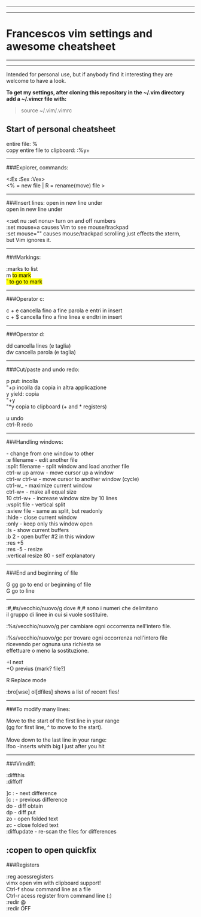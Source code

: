 ---------------------------------------------------------------------------
---------------------------------------------------------------------------

# Francescos vim settings and awesome cheatsheet 

---------------------------------------------------------------------------
---------------------------------------------------------------------------

Intended for personal use, but if anybody find it interesting they are welcome
to have a look.

__To get my settings, after cloning this repository in the ~/.vim directory add a ~/.vimcr file with:__  
> source ~/.vim/.vimrc


## Start of personal cheatsheet

entire file: %  
copy entire file to clipboard: :%y+  


---------------------------------------------------------------------------
###Explorer, commands:

<:Ex :Sex :Vex>		
<% = new file | R = rename(move) file >  

---------------------------------------------------------------------------
###Insert lines:
<o>	open in new line under  
<O>	open in new line under  


<:set nu :set nonu>		turn on and off numbers  
:set mouse=a   causes Vim to see mouse/trackpad   
:set mouse=""  causes mouse/trackpad scrolling just effects the xterm,  
	       but Vim ignores it.  




---------------------------------------------------------------------------
###Markings:

:marks 				to list  
m <mark> 			to mark  
` <mark>			to go to mark  

---------------------------------------------------------------------------
###Operator c:

c + e 		cancella fino a fine parola e entri in insert  
c + $ 		cancella fino a fine linea e endtri in insert  

---------------------------------------------------------------------------
###Operator d:

dd 		cancella lines (e taglia)  
dw 		cancella parola (e taglia)  

---------------------------------------------------------------------------
###Cut/paste and undo redo:

p 		put: incolla  
"+p 		incolla da copia in altra applicazione  
y 		yield: copia  
"+y  
"*y		copia to clipboard (+ and * registers)  
  
u		undo  
ctrl-R		redo  

---------------------------------------------------------------------------
###Handling windows:

 <ctrl-w> <ctrl-w> 	- change from one window to other  
 :e filename       	- edit another file  
 :split filename   	- split window and load another file  
 ctrl-w up arrow   	- move cursor up a window  
 ctrl-w ctrl-w     	- move cursor to another window (cycle)  
 ctrl-w_           	- maximize current window  
 ctrl-w=           	- make all equal size  
 10 ctrl-w+        	- increase window size by 10 lines  
 :vsplit file      	- vertical split  
 :sview file       	- same as split, but readonly  
 :hide             	- close current window  
 :only             	- keep only this window open  
 :ls               	- show current buffers  
 :b 2              	- open buffer #2 in this window  
 :res +5  
 :res -5		- resize  
 :vertical resize 80    - self explanatory  


---------------------------------------------------------------------------
###End and beginning of file

G gg  		go to end or beginning of file  
<number>G	go to line  

---------------------------------------------------------------------------


:#,#s/vecchio/nuovo/g  	dove #,# sono i numeri che delimitano  
                	il gruppo di linee in cui si vuole sostituire.  

:%s/vecchio/nuovo/g    	per cambiare ogni occorrenza nell'intero file.  

:%s/vecchio/nuovo/gc   	per trovare ogni occorrenza nell'intero file  
                       	ricevendo per ognuna una richiesta se  
			effettuare o meno la sostituzione.  


<ctrl>+I		next  
<ctrl>+O		previus (mark? file?)  

R 			Replace mode  

:bro[wse] ol[dfiles]	shows a list of recent fies!  

---------------------------------------------------------------------------
###To modify many lines:

Move to the start of the first line in your range  
(gg for first line, ^ to move to the start).  
<C-V>  
Move down to the last line in your range:  
Ifoo<ESC>     -inserts whith big I just after you hit <ESC>  

---------------------------------------------------------------------------
###Vimdiff:


:diffthis  
:diffoff  

]c :        - next difference  
[c :        - previous difference  
do          - diff obtain  
dp          - diff put  
zo          - open folded text  
zc          - close folded text  
:diffupdate - re-scan the files for differences  

:copen   to open quickfix
---------------------------------------------------------------------------
###Registers

:reg     acessregisters  
vimx     open vim with clipboard support!  
Ctrl-f   show command line as a file  
Ctrl-r   acess register from command line (:)  
:redir @<register>   
:redir OFF  

